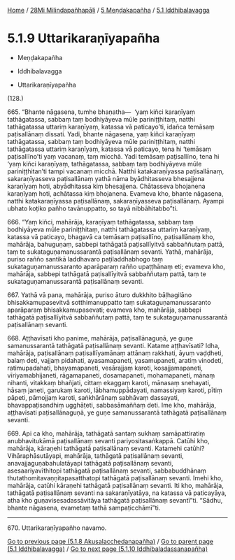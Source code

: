 
[Home](/) / [28Mi Milindapañhapāḷi](../../../28Mi.md) / [5 Meṇḍakapañha](../../5.md) / [5.1 Iddhibalavagga](../5.1.md)

# 5.1.9 Uttarikaraṇīyapañha

* Meṇḍakapañha

* Iddhibalavagga

* Uttarikaraṇīyapañha

(128.)

665\. “Bhante nāgasena, tumhe bhaṇatha—  ‘yaṃ kiñci karaṇīyaṃ tathāgatassa, sabbaṃ taṃ bodhiyāyeva mūle pariniṭṭhitaṃ, natthi tathāgatassa uttariṃ karaṇīyaṃ, katassa vā paticayo’ti, idañca temāsaṃ paṭisallānaṃ dissati. Yadi, bhante nāgasena, yaṃ kiñci karaṇīyaṃ tathāgatassa, sabbaṃ taṃ bodhiyāyeva mūle pariniṭṭhitaṃ, natthi tathāgatassa uttariṃ karaṇīyaṃ, katassa vā paticayo, tena hi ‘temāsaṃ paṭisallīno’ti yaṃ vacanaṃ, taṃ micchā. Yadi temāsaṃ paṭisallīno, tena hi ‘yaṃ kiñci karaṇīyaṃ, tathāgatassa, sabbaṃ taṃ bodhiyāyeva mūle pariniṭṭhitan’ti tampi vacanaṃ micchā. Natthi katakaraṇīyassa paṭisallānaṃ, sakaraṇīyasseva paṭisallānaṃ yathā nāma byādhitasseva bhesajjena karaṇīyaṃ hoti, abyādhitassa kiṃ bhesajjena. Chātasseva bhojanena karaṇīyaṃ hoti, achātassa kiṃ bhojanena. Evameva kho, bhante nāgasena, natthi katakaraṇīyassa paṭisallānaṃ, sakaraṇīyasseva paṭisallānaṃ. Ayampi ubhato koṭiko pañho tavānuppatto, so tayā nibbāhitabbo”ti.

666\. “Yaṃ kiñci, mahārāja, karaṇīyaṃ tathāgatassa, sabbaṃ taṃ bodhiyāyeva mūle pariniṭṭhitaṃ, natthi tathāgatassa uttariṃ karaṇīyaṃ, katassa vā paticayo, bhagavā ca temāsaṃ paṭisallīno, paṭisallānaṃ kho, mahārāja, bahuguṇaṃ, sabbepi tathāgatā paṭisallīyitvā sabbaññutaṃ pattā, taṃ te sukataguṇamanussarantā paṭisallānaṃ sevanti. Yathā, mahārāja, puriso rañño santikā laddhavaro paṭiladdhabhogo taṃ sukataguṇamanussaranto aparāparaṃ rañño upaṭṭhānaṃ eti; evameva kho, mahārāja, sabbepi tathāgatā paṭisallīyitvā sabbaññutaṃ pattā, taṃ te sukataguṇamanussarantā paṭisallānaṃ sevanti.

667\. Yathā vā pana, mahārāja, puriso āturo dukkhito bāḷhagilāno bhisakkamupasevitvā sotthimanuppatto taṃ sukataguṇamanussaranto aparāparaṃ bhisakkamupasevati; evameva kho, mahārāja, sabbepi tathāgatā paṭisallīyitvā sabbaññutaṃ pattā, taṃ te sukataguṇamanussarantā paṭisallānaṃ sevanti.

668\. Aṭṭhavīsati kho panime, mahārāja, paṭisallānaguṇā, ye guṇe samanussarantā tathāgatā paṭisallānaṃ sevanti. Katame aṭṭhavīsati? Idha, mahārāja, paṭisallānaṃ paṭisallīyamānaṃ attānaṃ rakkhati, āyuṃ vaḍḍheti, balaṃ deti, vajjaṃ pidahati, ayasamapaneti, yasamupaneti, aratiṃ vinodeti, ratimupadahati, bhayamapaneti, vesārajjaṃ karoti, kosajjamapaneti, vīriyamabhijaneti, rāgamapaneti, dosamapaneti, mohamapaneti, mānaṃ nihanti, vitakkaṃ bhañjati, cittaṃ ekaggaṃ karoti, mānasaṃ snehayati, hāsaṃ janeti, garukaṃ karoti, lābhamuppādayati, namassiyaṃ karoti, pītiṃ pāpeti, pāmojjaṃ karoti, saṅkhārānaṃ sabhāvaṃ dassayati, bhavappaṭisandhiṃ ugghāṭeti, sabbasāmaññaṃ deti. Ime kho, mahārāja, aṭṭhavīsati paṭisallānaguṇā, ye guṇe samanussarantā tathāgatā paṭisallānaṃ sevanti.

669\. Api ca kho, mahārāja, tathāgatā santaṃ sukhaṃ samāpattiratiṃ anubhavitukāmā paṭisallānaṃ sevanti pariyositasaṅkappā. Catūhi kho, mahārāja, kāraṇehi tathāgatā paṭisallānaṃ sevanti. Katamehi catūhi? Vihāraphāsutāyapi, mahārāja, tathāgatā paṭisallānaṃ sevanti, anavajjaguṇabahulatāyapi tathāgatā paṭisallānaṃ sevanti, asesaariyavīthitopi tathāgatā paṭisallānaṃ sevanti, sabbabuddhānaṃ thutathomitavaṇṇitapasatthatopi tathāgatā paṭisallānaṃ sevanti. Imehi kho, mahārāja, catūhi kāraṇehi tathāgatā paṭisallānaṃ sevanti. Iti kho, mahārāja, tathāgatā paṭisallānaṃ sevanti na sakaraṇīyatāya, na katassa vā paticayāya, atha kho guṇavisesadassāvitāya tathāgatā paṭisallānaṃ sevantī”ti. “Sādhu, bhante nāgasena, evametaṃ tathā sampaṭicchāmī”ti.

---

670\. Uttarikaraṇīyapañho navamo.



[Go to previous page (5.1.8 Akusalacchedanapañha)](5.1.8.md) / [Go to parent page (5.1 Iddhibalavagga)](../5.1.md) / [Go to next page (5.1.10 Iddhibaladassanapañha)](5.1.10.md)


